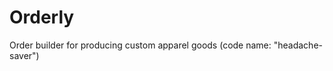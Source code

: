 # Orderly

Order builder for producing custom apparel goods (code name: "headache-saver")

<!-- After this is pushed, if it looks wonky, just make a new repo and start this over again... -->